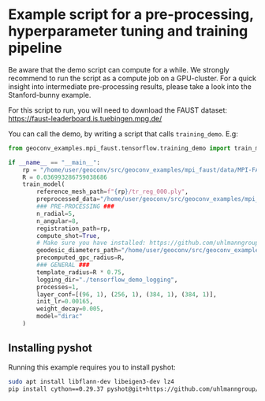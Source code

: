# Example script for a pre-processing, hyperparameter tuning and training pipeline

Be aware that the demo script can compute for a while. We strongly recommend to run the script as a compute job
on a GPU-cluster. For a quick insight into intermediate pre-processing results, please take a look into the
Stanford-bunny example.

For this script to run, you will need to download the FAUST dataset:
https://faust-leaderboard.is.tuebingen.mpg.de/

You can call the demo, by writing a script that calls `training_demo`. E.g:

```python
from geoconv_examples.mpi_faust.tensorflow.training_demo import train_model

if __name__ == "__main__":
    rp = "/home/user/geoconv/src/geoconv_examples/mpi_faust/data/MPI-FAUST/training/registrations"
    R = 0.036993286759038686
    train_model(
        reference_mesh_path=f"{rp}/tr_reg_000.ply",
        preprocessed_data="/home/user/geoconv/src/geoconv_examples/mpi_faust/data/preprocessed_dataset_5_8",
        ### PRE-PROCESSING ###
        n_radial=5,
        n_angular=8,
        registration_path=rp,
        compute_shot=True,
        # Make sure you have installed: https://github.com/uhlmanngroup/pyshot (do not use `pip install pyshot`!)
        geodesic_diameters_path="/home/user/geoconv/src/geoconv_examples/mpi_faust/data/geodesic_diameters.npy",
        precomputed_gpc_radius=R,
        ### GENERAL ###
        template_radius=R * 0.75,
        logging_dir="./tensorflow_demo_logging",
        processes=1,
        layer_conf=[(96, 1), (256, 1), (384, 1), (384, 1)],
        init_lr=0.00165,
        weight_decay=0.005,
        model="dirac"
    )
```

## Installing pyshot

Running this example requires you to install pyshot:
```bash
sudo apt install libflann-dev libeigen3-dev lz4
pip install cython==0.29.37 pyshot@git+https://github.com/uhlmanngroup/pyshot@master
```